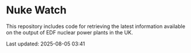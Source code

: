 # Nuke Watch

This repository includes code for retrieving the latest information available on the output of EDF nuclear power plants in the UK.

Last updated: 2025-08-05 03:41